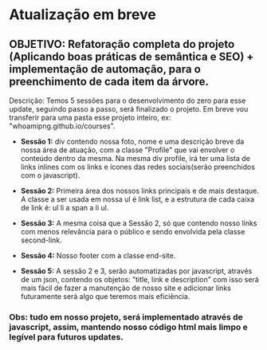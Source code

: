 # Atualização em breve

## OBJETIVO: Refatoração completa do projeto (Aplicando boas práticas de semântica e SEO) + implementação de automação, para o preenchimento de cada item da árvore.

Descrição: Temos 5 sessões para o desenvolvimento do zero para esse update, seguindo passo a passo, será finalizado o projeto. Em breve vou transferir para uma pasta esse projeto inteiro, ex: "whoamipng.github.io/courses".

- **Sessão 1:** div contendo nossa foto, nome e uma descrição breve da nossa área de atuação, com a classe "Profile" que vai envolver o conteúdo dentro da mesma. Na mesma div profile, irá ter uma lista de links inlines com os links e ícones das redes sociais(serão preenchidos com o javascript).

- **Sessão 2:** Primeira área dos nossos links principais e de mais destaque. A classe a ser usada em nossa ul é link list, e a estrutura de cada caixa de link é: ul li a span a li ul.


- **Sessão 3:** A mesma coisa que a Sessão 2, só que contendo nosso links com menos relevância para o público e sendo envolvida pela classe second-link.

- **Sessão 4:** Nosso footer com a classe end-site.

- **Sessão 5:** A sessão 2 e 3, serão automatizadas por javascript, através de um json, contendo os objetos: "title, link e description" com isso será mais fácil de fazer a manutenção de nosso site e adicionar links futuramente será algo que teremos mais eficiência.


### Obs: tudo em nosso projeto, será implementado através de javascript, assim, mantendo nosso código html mais limpo e legível para futuros updates.
